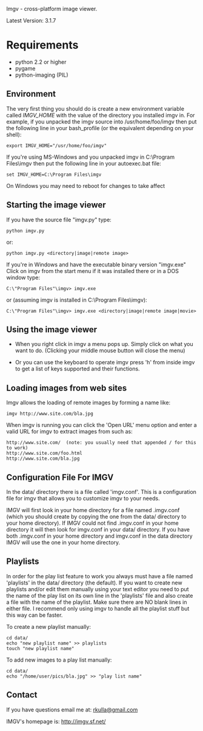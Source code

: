 Imgv - cross-platform image viewer.

Latest Version: 3.1.7

Requirements
============
- python 2.2 or higher
- pygame
- python-imaging (PIL)


Environment
-----------
The very first thing you should do is create a new environment variable called
*IMGV_HOME* with the value of the directory you installed imgv in. For example,
if you unpacked the imgv source into /usr/home/foo/imgv then put the following line in
your bash_profile (or the equivalent depending on your shell):
    
    export IMGV_HOME="/usr/home/foo/imgv"

If you're using MS-Windows and you unpacked imgv in C:\Program Files\imgv then 
put the following line in your autoexec.bat file:

    set IMGV_HOME=C:\Program Files\imgv

On Windows you may need to reboot for changes to take affect


Starting the image viewer
-------------------------
If you have the source file "imgv.py" type:

    python imgv.py

or:

    python imgv.py <directory|image|remote image>

If you're in Windows and have the executable binary version "imgv.exe" Click on imgv
from the start menu if it was installed there or in a DOS window type:

    C:\"Program Files"\imgv> imgv.exe

or (assuming imgv is installed in C:\Program Files\imgv\):

    C:\"Program Files"\imgv> imgv.exe <directory|image|remote image|movie>



Using the image viewer
----------------------
- When you right click in imgv a menu pops up. Simply click on what you
  want to do. (Clicking your middle mouse button will close the menu)

- Or you can use the keyboard to operate imgv press 'h' from inside imgv
  to get a list of keys supported and their functions. 


Loading images from web sites
-----------------------------
Imgv allows the loading of remote images by forming a name like:

    imgv http://www.site.com/bla.jpg

When imgv is running you can click the 'Open URL' menu option and enter a valid URL for
imgv to extract images from such as:

    http://www.site.com/  (note: you usually need that appended / for this to work)
    http://www.site.com/foo.html
    http://www.site.com/bla.jpg


Configuration File For IMGV
---------------------------
In the data/ directory there is a file called 'imgv.conf'.  This is a 
configuration file for imgv that allows you to customize imgv to your needs.

IMGV will first look in your home directory for a file named .imgv.conf (which
you should create by copying the one from the data/ directory to your home
directory). If IMGV could not find .imgv.conf in your home directory it will 
then look for imgv.conf in your data/ directory.  If you have both .imgv.conf
in your home directory and imgv.conf in the data directory IMGV will use the
one in your home directory.


Playlists
---------
In order for the play list feature to work you always must have a file named 
'playlists' in the data/ directory (the default).  If you want to create new playlists 
and/or edit them manually using your text editor you need to put the name of the play
list on its own line in the 'playlists' file and also create a file with the
name of the playlist. Make sure there are NO blank lines in either file. I 
recommend only using imgv to handle all the playlist stuff but this way can
be faster.

To create a new playlist manually:

    cd data/
    echo "new playlist name" >> playlists
    touch "new playlist name"
    
To add new images to a play list manually:

    cd data/    
    echo "/home/user/pics/bla.jpg" >> "play list name"


Contact
-------
If you have questions email me at: rkulla@gmail.com

IMGV's homepage is: http://imgv.sf.net/
